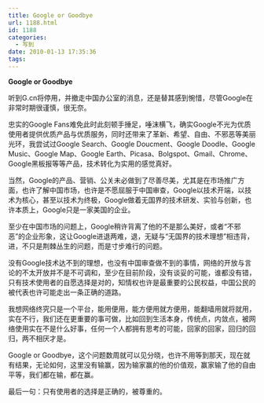 ```yaml
---
title: Google or Goodbye
url: 1188.html
id: 1188
categories:
  - 写到
date: 2010-01-13 17:35:36
tags:
---
```


**Google or Goodbye**

  
听到G.cn将停用，并撤走中国办公室的消息，还是替其感到惋惜，尽管Google在非常时期很谨慎，很无奈。  
  
忠实的Google Fans难免此时此刻顿手捶足，唾沫横飞，确实Google不光为优质使用者提供优质产品与优质服务，同时还带来了革新、希望、自由、不邪恶等美丽光环，我尝试过Google Search、Google Doucment、Google Doodle、Google Music、Google Map、Google Earth、Picasa、Bolgspot、Gmail、Chrome、Google黑板报等等产品，技术转化为实用的感觉真好。  
  
当然，Google的产品、营销、公关未必做到了尽善尽美，尤其是在市场推广方面，也许了解中国市场，也许是不愿屈服于中国审查，Google以技术开端，以技术为核心，甚至以技术为终极，Google做着无国界的技术研发、实验与创新，也许本质上，Google只是一家美国的企业。  
  
至少在中国市场的问题上，Google稍许背离了他的不是那么美好，或者“不邪恶”的企业形象，这让Google进退两难，退，无疑与“无国界的技术理想”相违背，进，不只是荆棘丛生的问题，而是寸步难行的问题。  
  
没有Google技术达不到的理想，也没有中国审查做不到的事情，网络的开放与言论的不太开放并不是不可调和，至少在目前阶段，没有谈妥的可能，谁都没有错，只有技术使用者的自愿选择是对的，知情权也许是最重要的公民权益，中国公民的被代表也许可能走出一条正确的道路。  
  
我想网络终究只是一个平台，能用便用，能方便用就方便用，能翻墙用就将就用，实在不行，我们还在更重要的事可做，比如回到生活本身，传统点，内敛点，被网络使用实在不是什么好事，任何一个人都拥有思考的可能，回家的回家，回归的回归，两不相厌才是。  
  
Google or Goodbye，这个问题数周就可以见分晓，也许不用等到那天，现在就有结果，无论如何，这里没有输赢，因为输家赢的他的价值观，赢家输了他的自由平等，我们都在输，都在赢。  
  
最后一句：只有使用者的选择是正确的，被尊重的。